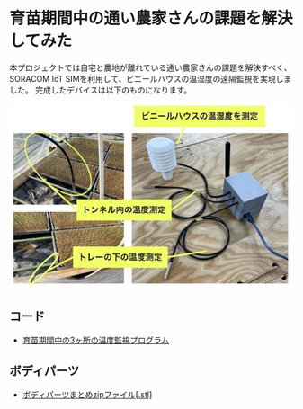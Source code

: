 <head>
  <link href="../css/extra.css" rel="stylesheet"></link>
</head>

# 育苗期間中の通い農家さんの課題を解決してみた

本プロジェクトでは自宅と農地が離れている通い農家さんの課題を解決すべく、SORACOM IoT SIMを利用して、ビニールハウスの温湿度の遠隔監視を実現しました。
完成したデバイスは以下のものになります。

![](../images/prototype/prototype5/device/device_1.jpg#center)

## コード
- [育苗期間中の3ヶ所の温度監視プログラム](https://github.com/ATSU3/green-house-project)

## ボディパーツ
- [ボディパーツまとめzipファイル[.stl]](../files/prototype5/device-body-parts.zip)


